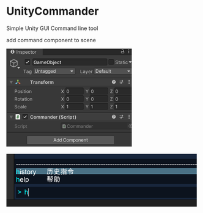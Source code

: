 # UnityCommander
Simple Unity GUI Command line tool

add command component to scene

![image](https://github.com/JadenSailing/UnityCommander/blob/master/Doc/Component.png)


![image](https://github.com/JadenSailing/UnityCommander/blob/master/Doc/line.png)
